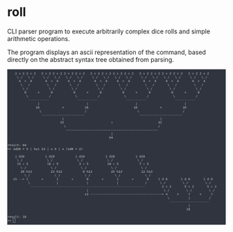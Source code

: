 # roll
CLI parser program to execute arbitrarily complex dice rolls and simple arithmetic operations.

The program displays an ascii representation of the command, based directly on the abstract syntax tree obtained from parsing.

![Screenshot](https://github.com/gabriele-tasca/roll/blob/master/screenshot.png)
